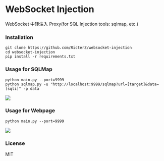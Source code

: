 WebSocket Injection
=========
WebSocket 中转注入 Proxy(for SQL Injection tools: sqlmap, etc.)

### Installation

    git clone https://github.com/RicterZ/websocket-injection
    cd websocket-injection
    pip install -r requirements.txt

### Usage for SQLMap

    python main.py --port=9999
    python sqlmap.py -u "http://localhost:9999/sqlmap?url=[target]&data=[sqli]" -p data

![](https://github.com/RicterZ/websocket-injection/raw/master/docs/usage.png)  

### Usage for Webpage

    python main.py --port=9999

![](https://github.com/RicterZ/websocket-injection/raw/master/docs/usage2.png)  

### License
MIT
